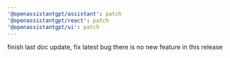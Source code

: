 ```yaml
---
'@openassistantgpt/assistant': patch
'@openassistantgpt/react': patch
'@openassistantgpt/ui': patch
---
```


finish last doc update, fix latest bug there is no new feature in this release
